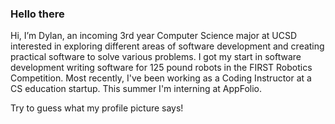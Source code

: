 ### Hello there

Hi, I’m Dylan, an incoming 3rd year Computer Science major at UCSD interested in exploring different areas of software development and creating practical software to solve various problems. I got my start in software development writing software for 125 pound robots in the FIRST Robotics Competition. Most recently, I've been working as a Coding Instructor at a CS education startup. This summer I'm interning at AppFolio.

Try to guess what my profile picture says! 



